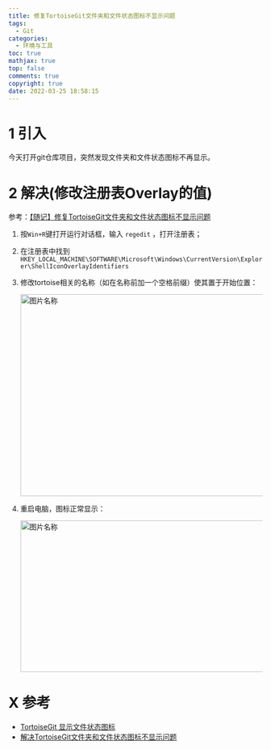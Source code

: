 ```yaml
---
title: 修复TortoiseGit文件夹和文件状态图标不显示问题
tags:
  - Git
categories:
  - 环境与工具
toc: true
mathjax: true
top: false
comments: true
copyright: true
date: 2022-03-25 18:58:15
---
```


# 1 引入

今天打开git仓库项目，突然发现文件夹和文件状态图标不再显示。

# 2 解决(修改注册表Overlay的值)

参考：[【随记】修复TortoiseGit文件夹和文件状态图标不显示问题](https://www.cnblogs.com/xiesong/p/5761352.html)

1. 按`Win+R`键打开运行对话框，输入 `regedit` ，打开注册表；

2. 在注册表中找到 `HKEY_LOCAL_MACHINE\SOFTWARE\Microsoft\Windows\CurrentVersion\Explorer\ShellIconOverlayIdentifiers`

3. 修改tortoise相关的名称（如在名称前加一个空格前缀）使其置于开始位置：

   <img src="https://s2.loli.net/2022/03/25/fvyk7c52IzhD1HQ.png" width = "900" height = "400" alt="图片名称" align=center id=117 />

4. 重启电脑，图标正常显示：

   <img src="https://s2.loli.net/2022/03/25/Ca8BDKsJQLfoqnY.png" width = "900" height = "300" alt="图片名称" align=center id=118 />

# X 参考

* [TortoiseGit 显示文件状态图标](https://blog.csdn.net/mcsbary/article/details/90665192)
* [解决TortoiseGit文件夹和文件状态图标不显示问题](https://blog.csdn.net/quantum7/article/details/84639445)

